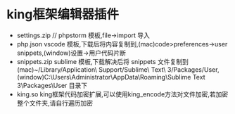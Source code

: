# king框架编辑器插件
* settings.zip // phpstorm 模板,file->import 导入
* php.json vscode 模板,下载后将内容复制到,(mac)code>preferences->user snippets,(window)设置->用户代码片断
* snippets.zip sublime 模板,下载解决后将 snippets 文件复制到(mac)~/Library/Application\ Support/Sublime\ Text\ 3/Packages/User,(window)C:\Users\Administrator\AppData\Roaming\Sublime Text 3\Packages\User 目录下
* king.so king框架代码加密扩展,可以使用king_encode方法对文件加密,若加密整个文件夹,请自行遍历加密